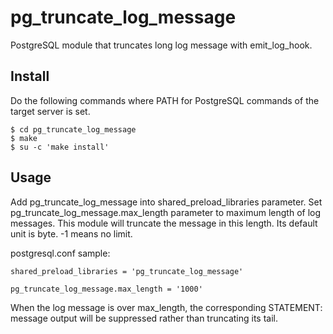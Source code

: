 # pg_truncate_log_message

PostgreSQL module that truncates long log message with emit_log_hook.

## Install

Do the following commands where PATH for PostgreSQL commands of the target
server is set.

    $ cd pg_truncate_log_message
    $ make
    $ su -c 'make install'

## Usage

Add pg_truncate_log_message into shared_preload_libraries parameter.
Set pg_truncate_log_message.max_length parameter to maximum length
of log messages. This module will truncate the message in this length.
Its default unit is byte. -1 means no limit.

postgresql.conf sample:

    shared_preload_libraries = 'pg_truncate_log_message'
    
    pg_truncate_log_message.max_length = '1000'

When the log message is over max_length, the corresponding STATEMENT: 
message output will be suppressed rather than truncating its tail.


